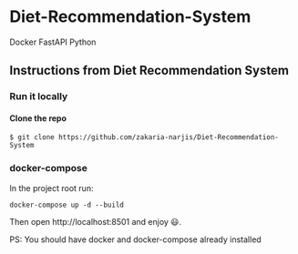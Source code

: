 # Diet-Recommendation-System

Docker
FastAPI
Python

## Instructions from Diet Recommendation System
### Run it locally
#### Clone the repo
```
$ git clone https://github.com/zakaria-narjis/Diet-Recommendation-System
```
### docker-compose
In the project root run:

```
docker-compose up -d --build
```
Then open http://localhost:8501 and enjoy 😃.

PS: You should have docker and docker-compose already installed